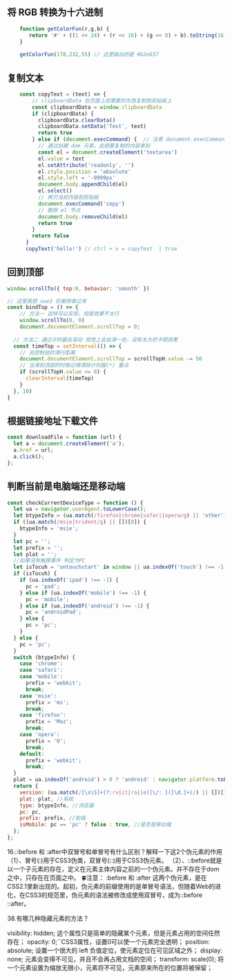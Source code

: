 ## 将 RGB 转换为十六进制

```js
    function getColorFun(r,g,b) {
       return '#' + ((1 << 24) + (r << 16) + (g << 8) + b).toString(16).slice(1)
    }
    
    getColorFun(178,232,55) // 这里输出的是 #b2e837
```

## 复制文本

```js
    const copyText = (text) => {
        // clipboardData 在页面上将需要的东西复制到剪贴板上
        const clipboardData = window.clipboardData
        if (clipboardData) {
          clipboardData.clearData()
          clipboardData.setData('Text', text)
          return true
        } else if (document.execCommand) {  // 注意 document.execCommand 已弃用 但是有些浏览器依旧支持 用的时候记得看兼容情况
          // 通过创建 dom 元素，去把要复制的内容拿到 
          const el = document.createElement('textarea')
          el.value = text
          el.setAttribute('readonly', '')
          el.style.position = 'absolute'
          el.style.left = '-9999px'
          document.body.appendChild(el)
          el.select()
          // 拷贝当前内容到剪贴板
          document.execCommand('copy')
          // 删除 el 节点
          document.body.removeChild(el)
          return true
        }
        return false
      }
      copyText('hello!') // ctrl + v = copyText  | true
```

## 回到顶部

```js
window.scrollTo({ top:0, behavior: 'smooth' })
```

```js
// 这里我把 vue3 的案例拿过来
const bindTop = () => {
    // 方法一 这样可以实现，但是效果不太行
    window.scrollTo(0, 0)
    document.documentElement.scrollTop = 0;
        
  // 方法二 通过计时器去滚动 视觉上会丝滑一些，没有太大的卡顿效果
  const timeTop = setInterval(() => {
    // 去控制他的滑行距离
    document.documentElement.scrollTop = scrollTopH.value -= 50
    // 当滑到顶部的时候记得清除计时器(*) 重点
    if (scrollTopH.value <= 0) {
      clearInterval(timeTop)
    }
  }, 10)
}
```

## 根据链接地址下载文件

```js
const downloadFile = function (url) {
  let a = document.createElement('a');
  a.href = url;
  a.click();
};
```

## 判断当前是电脑端还是移动端

```js
const checkCurrentDeviceType = function () {
  let ua = navigator.userAgent.toLowerCase();
  let btypeInfo = (ua.match(/firefox|chrome|safari|opera/g) || 'other')[0];
  if ((ua.match(/msie|trident/g) || [])[0]) {
    btypeInfo = 'msie';
  }
  let pc = '';
  let prefix = '';
  let plat = '';
  //如果没有触摸事件 判定为PC
  let isTocuh = 'ontouchstart' in window || ua.indexOf('touch') !== -1 || ua.indexOf('mobile') !== -1;
  if (isTocuh) {
    if (ua.indexOf('ipad') !== -1) {
      pc = 'pad';
    } else if (ua.indexOf('mobile') !== -1) {
      pc = 'mobile';
    } else if (ua.indexOf('android') !== -1) {
      pc = 'androidPad';
    } else {
      pc = 'pc';
    }
  } else {
    pc = 'pc';
  }
  switch (btypeInfo) {
    case 'chrome':
    case 'safari':
    case 'mobile':
      prefix = 'webkit';
      break;
    case 'msie':
      prefix = 'ms';
      break;
    case 'firefox':
      prefix = 'Moz';
      break;
    case 'opera':
      prefix = 'O';
      break;
    default:
      prefix = 'webkit';
      break;
  }
  plat = ua.indexOf('android') > 0 ? 'android' : navigator.platform.toLowerCase();
  return {
    version: (ua.match(/[\s\S]+(?:rv|it|ra|ie)[\/: ]([\d.]+)/) || [])[1], //版本
    plat: plat, //系统
    type: btypeInfo, //浏览器
    pc: pc,
    prefix: prefix, //前缀
    isMobile: pc == 'pc' ? false : true, //是否是移动端
  };
};
```

16.::before 和 :after中双冒号和单冒号有什么区别？解释一下这2个伪元素的作用
（1）、冒号(:)用于CSS3伪类，双冒号(::)用于CSS3伪元素。
（2）、::before就是以一个子元素的存在，定义在元素主体内容之前的一个伪元素。并不存在于dom之中，只存在在页面之中。
🍀注意： :before 和 :after 这两个伪元素，是在CSS2.1里新出现的。起初，伪元素的前缀使用的是单冒号语法，但随着Web的进化，在CSS3的规范里，伪元素的语法被修改成使用双冒号，成为::before ::after。

38.有哪几种隐藏元素的方法？

visibility: hidden; 这个属性只是简单的隐藏某个元素，但是元素占用的空间任然存在；
opacity: 0;``CSS3属性，设置0可以使一个元素完全透明；
position: absolute; 设置一个很大的 left 负值定位，使元素定位在可见区域之外；
display: none; 元素会变得不可见，并且不会再占用文档的空间；
transform: scale(0); 将一个元素设置为缩放无限小，元素将不可见，元素原来所在的位置将被保留；
<div hidden="hidden"> HTML5属性,效果和display:none;相同，但这个属性用于记录一个元素的状态；
height: 0; 将元素高度设为 0 ，并消除边框；
filter: blur(0); CSS3属性，括号内的数值越大，图像高斯模糊的程度越大，到达一定程度可使图像消失（此处感谢小伙伴支持）；

39.li与li之间有看不见的空白间隔是什么原因引起的？有什么解决办法？
li排列受到中间空白(回车/空格)等的影响，因为空白也属于字符，会被应用样式占据空间，产生间隔。解决办法：

在ul中用font-size：0（谷歌不支持）；可以使用letter-space：-3px;
设置float：left；

41.🤭全屏滚动的原理是什么？用到了CSS的哪些属性？
全屏滚动有点类似于轮播，整体的元素一直排列下去，假设有5个需要展示的全屏页面，那么高度是500%，只是展示100%。也可以理解为超出隐藏部分，滚动时显示。
可能用到的CSS属： overflow:hidden; transform:translate(100%, 100%); display:none;
❤️拓展 ： 也可以利用全屏视觉滚动差，使用background-attachment: fixed; 来实现全屏效果。（这里是细心的小伙伴提出的另一个idea🤨）

1. 获取当前页面的滚动位置

```js
const getScrollPosition = (el = window) => ({
    x: el.pageXOffset !== undefined ? el.pageXOffset : el.scrollLeft,
    y: el.pageYOffset !== undefined ? el.pageYOffset : el.scrollTop
})
getScrollPosition(); // {x: 0, y: 200}
```

2. 平滑滚动到页面顶部
const scrollToTop = () => {
    const c = document.documentElement.scrollTop || document.body.scrollTop
    if (c > 0) {
        window.requestAnimationFrame(scrollToTop)
        window.scrollTo(0, c - c / 8)
    }
}
scrollToTop()

3. 确定设备是移动设备还是台式机/笔记本电脑
const detectDeviceType = () =>
    /Android|webOS|iPhone|iPad|iPod|BlackBerry|IEMobile|Opera Mini/i
    .test(navigator.userAgent) ?
    'Mobile' : 'Desktop'
detectDeviceType() // "Mobile" or "Desktop"

4. 带图带事件的桌面通知
function doNotify(title, options = {}, events = {}) {
  const notification = new Notification(title, options)
  for (let event in events) {
    notification[event] = events[event]
  }
}

function notify(title, options = {}, events = {}) {
  if (!('Notification' in window)) {
    return console.error('This browser does not support desktop notification')
  } else if (Notification.permission === 'granted') {
    doNotify(title, options, events)
  } else if (Notification.permission !== 'denied') {
    Notification.requestPermission().then(function (permission) {
      if (permission === 'granted') {
        doNotify(title, options, events)
      }
    })
  }
}
notify(
  '中奖提示',
  {
    icon: 'https://sf1-ttcdn-tos.pstatp.com/img/user-avatar/f1a9f122e925aeef5e4534ff7f706729~300x300.image',
    body: '恭喜你，掘金签到一等奖',
    tag: 'prize'
  },
  {
    onclick(ev) {
      console.log(ev)
      ev.target.close()
      window.focus()
    }
  }
)

5. 数组转树
function treeDataTranslate(data, id = 'id', pid = 'pId') {
  var res = []
  var temp = {}
  for (var i = 0; i < data.length; i++) {
    temp[data[i][id]] = data[i]
  }
  for (var k = 0; k < data.length; k++) {
    if (temp[data[k][pid]] && data[k][id] !== data[k][pid]) {
      if (!temp[data[k][pid]]['children']) {
        temp[data[k][pid]]['children'] = []
      }
      temp[data[k][pid]]['children'].push(data[k])
    } else {
      res.push(data[k])
    }
  }
  return res
}

6. 禁用在浏览器打开控制台
setInterval(function () {
  check()
}, 4000)
var check = function () {
  function doCheck(a) {
    if [('' + a / a]('length') !== 1 || a % 20 === 0) {
      ;(function () {}['constructor']('debugger')())
    } else {
      ;(function () {}['constructor']('debugger')())
    }
    doCheck(++a)
  }
  try {
    doCheck(0)
  } catch (err) {}
}
check()

7. 函数柯里化
function add() {
  let args = [...arguments]
  function _add() {
      args.push(...arguments)
return_add
  }
  _add.toString = function () {
      return args.reduce((pre, cur) => {
          return pre + cur
      })
  }
return_add
}
console.log(add(1, 2)(3, 4)(5)(6)()().toString())

8. toFullScreen：全屏
function toFullScreen() {
  let elem = document.body
  elem.webkitRequestFullScreen
    ? elem.webkitRequestFullScreen()
    : elem.mozRequestFullScreen
    ? elem.mozRequestFullScreen()
    : elem.msRequestFullscreen
    ? elem.msRequestFullscreen()
    : elem.requestFullScreen
    ? elem.requestFullScreen()
    : alert('浏览器不支持全屏')
}

9. exitFullscreen：退出全屏
function exitFullscreen() {
  let elem = parent.document
  elem.webkitCancelFullScreen
    ? elem.webkitCancelFullScreen()
    : elem.mozCancelFullScreen
    ? elem.mozCancelFullScreen()
    : elem.cancelFullScreen
    ? elem.cancelFullScreen()
    : elem.msExitFullscreen
    ? elem.msExitFullscreen()
    : elem.exitFullscreen
    ? elem.exitFullscreen()
    : alert('切换失败,可尝试Esc退出')
}

10. 禁止右键、选择、复制
;['contextmenu', 'selectstart', 'copy'].forEach(function (ev) {
  document.addEventListener(ev, function (event) {
    return (event.returnValue = false)
  })
})

11. 首字母大写
let firstUpperCase = ([first, ...rest]) => first?.toUpperCase() + rest.join('')

12. 数据类型验证
function typeOf(obj) {
  const toString = Object.prototype.toString
  const map = {
    '[object Boolean]': 'boolean',
    '[object Number]': 'number',
    '[object String]': 'string',
    '[object Function]': 'function',
    '[object Array]': 'array',
    '[object Date]': 'date',
    '[object RegExp]': 'regExp',
    '[object Undefined]': 'undefined',
    '[object Null]': 'null',
    '[object Object]': 'object',
    '[object FormData]': 'formData',
    '[object Symbol]': 'symbol',
    '[object BigInt]': 'bigint'
  }
  return map[toString.call(obj)]
}

13. 复制文本
copyPersonURL(content) {
  let that = this
  if (window.ClipboardData) {
      window.clipboardData.setData('text', content)
  } else {
      ;(function (content) {
          document.oncopy = function (e) {
              e.clipboardData.setData('text', content)
              e.preventDefault()
              document.oncopy = null
          }
      })(content)
      document.execCommand('Copy')
  }
}

14.docx文件转html
部分样式无法实现，所以最好还是后端去实现，后端的比较成熟，这里用vue来演示
需要安装插件mammoth
npm install mammoth --save

    <input type="file" name="file" @change="changeFile" />
    <div id="wordView" v-html="wordText" />

import mammoth from "mammoth"

    //选择本地文件预览
    changeFile(event) {
      // if(event.target.files[0].name.indexOf('docx')>-1){
        let that = this;
        let file = event.target.files[0];
        let reader = new FileReader();
        reader.onload = function (loadEvent) {
          let arrayBuffer = loadEvent.target.result; //arrayBuffer
          mammoth
            .convertToHtml({ arrayBuffer: arrayBuffer })
            // .convertToMarkdown({ arrayBuffer: arrayBuffer })
            .then(that.displayResult)
            .done();
        };
        reader.readAsArrayBuffer(file);
      // }
    },
    //页面渲染
    displayResult(result) {
      console.log(result.value)
      this.wordText = result.value;
    }

15.验证'()'是否成对出现
[..."(())()(()())"].reduce((a,i)=> i === '(' ? a+1 : a-1 , 0);
// 输出0则是

16.判断当前标签页是否激活
const isTabInView = () => !document.hidden

17.打开浏览器打印框
const showPrintDialog = () => window.print()

18.html转图片
需要安装插件dom-to-image
npm install dom-to-image

import domtoimage from 'dom-to-image';
downLoadPhoto () {
  const node = document.getElementById('table')//对应的html标签id
  domtoimage.toPng(node)
    .then((dataUrl) => {
      const img = new Image()
      img.src = dataUrl
      // 将获取到的base64下载下来
      const imgUrl = img.src
      if (window.navigator.msSaveOrOpenBlob) {
        const bstr = atob[imgUrl.split(','](1))
        let n = bstr.length
        const u8arr = new Uint8Array(n)
        while (n--) {
          u8arr[n] = bstr.charCodeAt(n)
        }
        const blob = new Blob([u8arr])
        window.navigator.msSaveOrOpenBlob(blob, 'chart-download' + '.' + 'png')
      } else {
        // 这里就按照chrome等新版浏览器来处理
        const a = document.createElement('a')
        a.href = imgUrl
        a.setAttribute('download', 'chart-download')
        a.click()
      }
    })
}

19.字符串转base与base64转字符串
// 加密
function base64EncodeUnicode(str) {
    return btoa(encodeURIComponent(str).replace(/%([0-9A-F]{2})/g, function(match, p1) {
        return String.fromCharCode('0x' + p1);
    }));
}
// 解密
function base64DecodeUnicode(str) {
    return decodeURIComponent(atob(str).split('').map(function(c) {
        return '%' + ('00' + c.charCodeAt(0).toString(16)).slice(-2);
    }).join(''));
}

20.图片添加水印
const setWatermark = ({
  url = '',
  textAlign = 'center',
  textBaseline = 'middle',
  font = "20px Microsoft Yahei",
  fillStyle = 'rgba(184, 184, 184, 0.8)',
  content = '水印',
  cb = null,
  textX = 100,
  textY = 30
} = {}) => {
  const img = new Image()
  img.src = url
  img.crossOrigin = 'anonymous'
  img.onload = function () {
    const canvas = document.createElement('canvas')
    // 斜式水印处理
    const _w = img.width
const_h = img.height
    const clientWidth = document.body.clientWidth
const proportion =_h /_w

    canvas.width = _w
    canvas.height = _h
    const ctx = canvas.getContext('2d')
    ctx.drawImage(img, 0, 0, clientWidth, clientWidth * proportion)
    ctx.textAlign = textAlign
    ctx.textBaseline = textBaseline
    ctx.font = font
    ctx.fillStyle = fillStyle
    // ctx.fillText(content, _w - textX, _h - textY) // 右下角水印

    // 斜式水印
    ctx.rotate((-15 * Math.PI) / 180)
    for (let i = 0; i < 5; i++) {
      for (let j = 0; j < 7; j++) {
        ctx.fillText(content, i * (clientWidth / 5), j * (clientWidth * proportion / 5))
      }
    }
    const base64Url = canvas.toDataURL()
    cb && cb(base64Url)
  }
}
//  用法
setWatermark({
  url: 'xxxx',
  content: '测试水印',
  cb: (base64Url) => {
    console.log(base64Url)
  }
})

21.获取hh:mm:ss时间
const timeFormat = date => date.toTimeString().slice(0, 8)
timeFormat(new Date())

22.移动端获取软键盘高度
// ios软键盘弹起后 可以修改固定底部的元素bottom的值
visualViewport.addEventListener('resize', () => {
  let keyboardHeight = document.body.clientHeight - visualViewport.height
})

一、日期处理

1. 检查日期是否有效
该方法用于检测给出的日期是否有效：
const isDateValid = (...val) => !Number.isNaN(new Date(...val).valueOf());

isDateValid("December 17, 1995 03:24:00");  // true

2. 计算两个日期之间的间隔
该方法用于计算两个日期之间的间隔时间：
const dayDif = (date1, date2) => Math.ceil(Math.abs(date1.getTime() - date2.getTime()) / 86400000)

dayDif(new Date("2021-11-3"), new Date("2022-2-1"))  // 90

距离过年还有90天~
3. 查找日期位于一年中的第几天
该方法用于检测给出的日期位于今年的第几天：
const dayOfYear = (date) => Math.floor((date - new Date(date.getFullYear(), 0, 0)) / 1000 / 60 / 60 / 24);

dayOfYear(new Date());   // 307

2021年已经过去300多天了~
4. 时间格式化
该方法可以用于将时间转化为hour:minutes:seconds的格式：
const timeFromDate = date => date.toTimeString().slice(0, 8);

timeFromDate(new Date(2021, 11, 2, 12, 30, 0));  // 12:30:00
timeFromDate(new Date());  // 返回当前时间 09:00:00

二、字符串处理

1. 字符串首字母大写
该方法用于将英文字符串的首字母大写处理：
const capitalize = str => str.charAt(0).toUpperCase() + str.slice(1)

capitalize("hello world")  // Hello world

2. 翻转字符串
该方法用于将一个字符串进行翻转操作，返回翻转后的字符串：
const reverse = str => str.split('').reverse().join('');

reverse('hello world');   // 'dlrow olleh'

3. 随机字符串
该方法用于生成一个随机的字符串：
const randomString = () => Math.random().toString(36).slice(2);

randomString();

4. 截断字符串
该方法可以从指定长度处截断字符串:
const truncateString = (string, length) => string.length < length ? string : `${string.slice(0, length - 3)}...`;

truncateString('Hi, I should be truncated because I am too loooong!', 36)   // 'Hi, I should be truncated because...'

5. 去除字符串中的HTML
该方法用于去除字符串中的HTML元素：
const stripHtml = html => (new DOMParser().parseFromString(html, 'text/html')).body.textContent || '';

三、数组处理

1. 从数组中移除重复项
该方法用于移除数组中的重复项：
const removeDuplicates = (arr) => [...new Set(arr)];

console.log(removeDuplicates([1, 2, 2, 3, 3, 4, 4, 5, 5, 6]));

2. 判断数组是否为空
该方法用于判断一个数组是否为空数组，它将返回一个布尔值：
const isNotEmpty = arr => Array.isArray(arr) && arr.length > 0;

isNotEmpty([1, 2, 3]);  // true

3. 合并两个数组
可以使用下面两个方法来合并两个数组：
const merge = (a, b) => a.concat(b);

const merge = (a, b) => [...a, ...b];

四、数字操作

1. 判断一个数是奇数还是偶数
该方法用于判断一个数字是奇数还是偶数：
const isEven = num => num % 2 === 0;

isEven(996);

2. 获得一组数的平均值
const average = (...args) => args.reduce((a, b) => a + b) / args.length;

average(1, 2, 3, 4, 5);   // 3

3. 获取两个整数之间的随机整数
该方法用于获取两个整数之间的随机整数
const random = (min, max) => Math.floor(Math.random() * (max - min + 1) + min);

random(1, 50);

4. 指定位数四舍五入
该方法用于将一个数字按照指定位进行四舍五入：
const round = (n, d) => Number(Math.round(n + "e" + d) + "e-" + d)

round(1.005, 2) //1.01
round(1.555, 2) //1.56

五、颜色操作

1. 将RGB转化为十六机制
该方法可以将一个RGB的颜色值转化为16进制值：
const rgbToHex = (r, g, b) => "#" + ((1 << 24) + (r << 16) + (g << 8) + b).toString(16).slice(1);

rgbToHex(255, 255, 255);  // '#ffffff'

2. 获取随机十六进制颜色
该方法用于获取一个随机的十六进制颜色值：
const randomHex = () => `#${Math.floor(Math.random() * 0xffffff).toString(16).padEnd(6, "0")}`;

randomHex();

六、浏览器操作

1. 复制内容到剪切板
该方法使用 navigator.clipboard.writeText 来实现将文本复制到剪贴板：
const copyToClipboard = (text) => navigator.clipboard.writeText(text);

copyToClipboard("Hello World");

2. 清除所有cookie
该方法可以通过使用 document.cookie 来访问 cookie 并清除存储在网页中的所有 cookie：
const clearCookies = document.cookie.split(';').forEach(cookie => document.cookie = cookie.replace(/^ +/, '').replace(/=.*/, `=;expires=${new Date(0).toUTCString()};path=/`));

3. 获取选中的文本
该方法通过内置的 getSelection 属性获取用户选择的文本：
const getSelectedText = () => window.getSelection().toString();

getSelectedText();

4. 检测是否是黑暗模式
该方法用于检测当前的环境是否是黑暗模式，它是一个布尔值：
const isDarkMode = window.matchMedia && window.matchMedia('(prefers-color-scheme: dark)').matches

console.log(isDarkMode)

5. 滚动到页面顶部
该方法用于在页面中返回顶部：
const goToTop = () => window.scrollTo(0, 0);

goToTop();

6. 判断当前标签页是否激活
该方法用于检测当前标签页是否已经激活：
const isTabInView = () => !document.hidden;

7. 判断当前是否是苹果设备
该方法用于检测当前的设备是否是苹果的设备：
const isAppleDevice = () => /Mac|iPod|iPhone|iPad/.test(navigator.platform);

isAppleDevice();

8. 是否滚动到页面底部
该方法用于判断页面是否已经底部：
const scrolledToBottom = () => document.documentElement.clientHeight + window.scrollY >= document.documentElement.scrollHeight;

9. 重定向到一个URL
该方法用于重定向到一个新的URL：
const redirect = url => location.href = url

redirect("https://www.google.com/")

10. 打开浏览器打印框
该方法用于打开浏览器的打印框：
const showPrintDialog = () => window.print()

七、其他操作

1. 随机布尔值
该方法可以返回一个随机的布尔值，使用Math.random()可以获得0-1的随机数，与0.5进行比较，就有一半的概率获得真值或者假值。
const randomBoolean = () => Math.random() >= 0.5;

randomBoolean();

2. 变量交换
可以使用以下形式在不适用第三个变量的情况下，交换两个变量的值：
[foo, bar] = [bar, foo];

3. 获取变量的类型
该方法用于获取一个变量的类型：
const trueTypeOf = (obj) => Object.prototype.toString.call(obj).slice(8, -1).toLowerCase();

trueTypeOf('');     // string
trueTypeOf(0);      // number
trueTypeOf();       // undefined
trueTypeOf(null);   // null
trueTypeOf({});     // object
trueTypeOf([]);     // array
trueTypeOf(0);      // number
trueTypeOf(() => {});  // function

4. 华氏度和摄氏度之间的转化
该方法用于摄氏度和华氏度之间的转化：
const celsiusToFahrenheit = (celsius) => celsius *9/5 + 32;
const fahrenheitToCelsius = (fahrenheit) => (fahrenheit - 32)* 5/9;

celsiusToFahrenheit(15);    // 59
celsiusToFahrenheit(0);     // 32
celsiusToFahrenheit(-20);   // -4
fahrenheitToCelsius(59);    // 15
fahrenheitToCelsius(32);    // 0

5. 检测对象是否为空
该方法用于检测一个JavaScript对象是否为空：
const isEmpty = obj => Reflect.ownKeys(obj).length === 0 && obj.constructor === Object;
